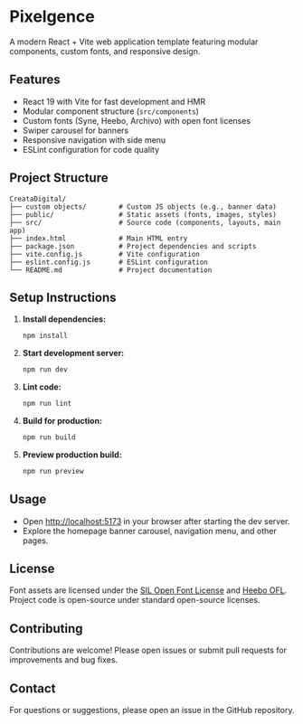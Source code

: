 # Pixelgence

A modern React + Vite web application template featuring modular components, custom fonts, and responsive design.

## Features

- React 19 with Vite for fast development and HMR
- Modular component structure (`src/components`)
- Custom fonts (Syne, Heebo, Archivo) with open font licenses
- Swiper carousel for banners
- Responsive navigation with side menu
- ESLint configuration for code quality

## Project Structure

```
CreataDigital/
├── custom objects/        # Custom JS objects (e.g., banner data)
├── public/                # Static assets (fonts, images, styles)
├── src/                   # Source code (components, layouts, main app)
├── index.html             # Main HTML entry
├── package.json           # Project dependencies and scripts
├── vite.config.js         # Vite configuration
├── eslint.config.js       # ESLint configuration
└── README.md              # Project documentation
```

## Setup Instructions

1. **Install dependencies:**

   ```sh
   npm install
   ```

2. **Start development server:**

   ```sh
   npm run dev
   ```

3. **Lint code:**

   ```sh
   npm run lint
   ```

4. **Build for production:**

   ```sh
   npm run build
   ```

5. **Preview production build:**
   ```sh
   npm run preview
   ```

## Usage

- Open [http://localhost:5173](http://localhost:5173) in your browser after starting the dev server.
- Explore the homepage banner carousel, navigation menu, and other pages.

## License

Font assets are licensed under the [SIL Open Font License](public/fonts/syne/OFL-LICENSE) and [Heebo OFL](public/fonts/heebo/OFL.txt).  
Project code is open-source under standard open-source licenses.

## Contributing

Contributions are welcome! Please open issues or submit pull requests for improvements and bug fixes.

## Contact

For questions or suggestions, please open an issue in the GitHub repository.
